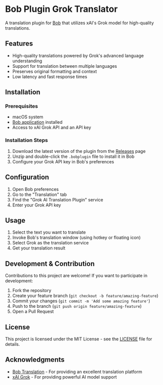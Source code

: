 # Bob Plugin Grok Translator

A translation plugin for [Bob](https://bobtranslate.com/) that utilizes xAI's Grok model for high-quality translations.

## Features

- High-quality translations powered by Grok's advanced language understanding
- Support for translation between multiple languages
- Preserves original formatting and context
- Low latency and fast response times

## Installation

### Prerequisites

- macOS system
- [Bob application](https://bobtranslate.com/) installed
- Access to xAI Grok API and an API key

### Installation Steps

1. Download the latest version of the plugin from the [Releases](https://github.com/n-AChegYag/bob-plugin-grok-translator/releases) page
2. Unzip and double-click the `.bobplugin` file to install it in Bob
3. Configure your Grok API key in Bob's preferences

## Configuration

1. Open Bob preferences
2. Go to the "Translation" tab
3. Find the "Grok AI Translation Plugin" service
4. Enter your Grok API key

## Usage

1. Select the text you want to translate
2. Invoke Bob's translation window (using hotkey or floating icon)
3. Select Grok as the translation service
4. Get your translation result

## Development & Contribution

Contributions to this project are welcome! If you want to participate in development:

1. Fork the repository
2. Create your feature branch (`git checkout -b feature/amazing-feature`)
3. Commit your changes (`git commit -m 'Add some amazing feature'`)
4. Push to the branch (`git push origin feature/amazing-feature`)
5. Open a Pull Request

## License

This project is licensed under the MIT License - see the [LICENSE](LICENSE) file for details.

## Acknowledgments

- [Bob Translation](https://bobtranslate.com/) - For providing an excellent translation platform
- [xAI Grok](https://x.ai/) - For providing powerful AI model support
